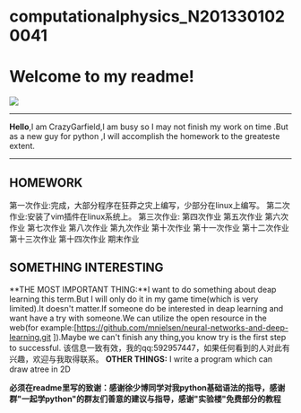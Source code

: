 # computationalphysics_N2013301020041
Welcome to my readme!
===================
  
![](http://i.gtimg.cn/qqlive/img/jpgcache/files/qqvideo/r/r6o98876ra7ww8i.jpg)

----------
**Hello**,I am CrazyGarfield,I am busy so I may not finish my work on time .But as a new guy for python ,I will accomplish the homework to the greateste extent.

----------


**HOMEWORK**
---------------

第一次作业:完成，大部分程序在狂莽之灾上编写，少部分在linux上编写。
第二次作业:安装了vim插件在linux系统上。
第三次作业:
第四次作业
第五次作业
第六次作业
第七次作业
第八次作业
第九次作业
第十次作业
第十一次作业
第十二次作业
第十三次作业
第十四次作业
期末作业


**SOMETHING INTERESTING**
------------------------------

**THE MOST IMPORTANT THING:**I want to do something about deap learning this term.But I will only do it in my game time(which is very limited).It doesn't matter.If someone do be interested in deap learning and want have a try with someone.We can utilize the open resource in the web(for example:[https://github.com/mnielsen/neural-networks-and-deep-learning.git ]).Maybe we can't finish any thing,you know try is the first step to successful.
该信息一致有效，我的qq:592957447，如果任何看到的人对此有兴趣，欢迎与我取得联系。
**OTHER THINGS:**
I write a program which can draw atree in 2D


**必须在readme里写的致谢：感谢徐少博同学对我python基础语法的指导，感谢群"一起学python"的群友们善意的建议与指导，感谢"实验楼"免费部分的教程**
